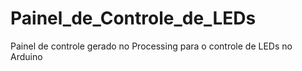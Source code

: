 # Painel_de_Controle_de_LEDs
Painel de controle gerado no Processing para o controle de LEDs no Arduino
